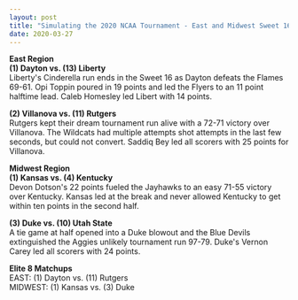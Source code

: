 ```yaml
---
layout: post
title: "Simulating the 2020 NCAA Tournament - East and Midwest Sweet 16"
date: 2020-03-27
---
```


**East Region**  
**(1) Dayton vs. (13) Liberty**       
Liberty's Cinderella run ends in the Sweet 16 as Dayton defeats the Flames 69-61. Opi Toppin poured in 19 points and led the Flyers to an 11 point halftime lead.  Caleb Homesley led Libert with 14 points.  

**(2) Villanova vs. (11) Rutgers**  
Rutgers kept their dream tournament run alive with a 72-71 victory over Villanova. The Wildcats had multiple attempts shot attempts in the last few seconds, but could not convert. Saddiq Bey led all scorers with 25 points for Villanova.  

**Midwest Region**  
**(1) Kansas vs. (4) Kentucky**      
Devon Dotson's 22 points fueled the Jayhawks to an easy 71-55 victory over Kentucky. Kansas led at the break and never allowed Kentucky to get within ten points in the second half.  

**(3) Duke vs. (10) Utah State**  
A tie game at half opened into a Duke blowout and the Blue Devils extinguished the Aggies unlikely tournament run 97-79. Duke's Vernon Carey led all scorers with 24 points.  

**Elite 8 Matchups**    
EAST: (1) Dayton vs. (11) Rutgers           
MIDWEST: (1) Kansas vs. (3) Duke    
